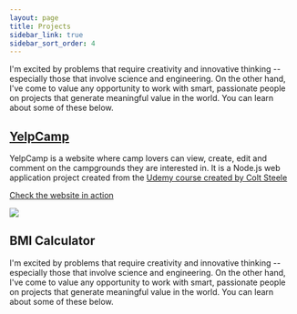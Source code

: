 ```yaml
---
layout: page
title: Projects 
sidebar_link: true
sidebar_sort_order: 4
---
```


I'm excited by problems that require creativity and innovative thinking -- especially those that involve science and engineering. On the other hand, I've come to value any opportunity to work with smart, passionate people on projects that generate meaningful value in the world. You can learn about some of these below.

## <a href="https://xun-zhong-yelpcamp.herokuapp.com/">YelpCamp</a>

YelpCamp is a website where camp lovers can view, create, edit and comment on the campgrounds they are interested in. It is a Node.js web application project created from the <a href="https://www.udemy.com/course/the-web-developer-bootcamp/"> Udemy course created by Colt Steele</a>

<a href="https://xun-zhong-yelpcamp.herokuapp.com/">Check the website in action</a>

<a href="https://xun-zhong-yelpcamp.herokuapp.com/"><img src="https://res.cloudinary.com/peggiexplode/image/upload/v1631739772/YelpCamp/github_img_ukprqp.png"></a>

## BMI Calculator

I'm excited by problems that require creativity and innovative thinking -- especially those that involve science and engineering. On the other hand, I've come to value any opportunity to work with smart, passionate people on projects that generate meaningful value in the world. You can learn about some of these below.
